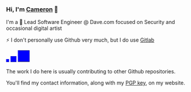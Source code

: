 
### Hi, I'm [Cameron](https://c.ruatta.com) :wave:

I'm a 🎱 Lead Software Engineer @ Dave.com focused on Security and occasional digital artist

⚡ I don't personally use Github very much, but I do use [Gitlab](https://gitlab.com/cruatta)

<img src="test.svg" alt="Rectangle" height="8" width="8"> <img src="test.svg" alt="Rectangle" height="16" width="16"> <img src="test.svg" alt="Rectangle" height="32" width="32"> 


The work I do here is usually contributing to other Github repositories.

You'll find my contact information, along with my [PGP key](https://c.ruatta.com/cameron-ruatta.asc), on my website.

<!--
**cruatta/cruatta** is a ✨ _special_ ✨ repository because its `README.md` (this file) appears on your GitHub profile.

Here are some ideas to get you started:

- 🔭 I’m currently working on ...
- 🌱 I’m currently learning ...
- 👯 I’m looking to collaborate on ...
- 🤔 I’m looking for help with ...
- 💬 Ask me about ...
- 📫 How to reach me: ...
- 😄 Pronouns: ...
- Fun fact: ...
-->
